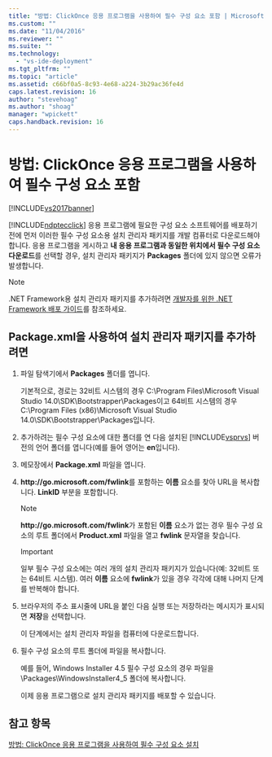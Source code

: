 ```yaml
---
title: "방법: ClickOnce 응용 프로그램을 사용하여 필수 구성 요소 포함 | Microsoft Docs"
ms.custom: ""
ms.date: "11/04/2016"
ms.reviewer: ""
ms.suite: ""
ms.technology: 
  - "vs-ide-deployment"
ms.tgt_pltfrm: ""
ms.topic: "article"
ms.assetid: c66bf0a5-8c93-4e68-a224-3b29ac36fe4d
caps.latest.revision: 16
author: "stevehoag"
ms.author: "shoag"
manager: "wpickett"
caps.handback.revision: 16
---
```

# 방법: ClickOnce 응용 프로그램을 사용하여 필수 구성 요소 포함
[!INCLUDE[vs2017banner](../code-quality/includes/vs2017banner.md)]

[!INCLUDE[ndptecclick](../deployment/includes/ndptecclick_md.md)] 응용 프로그램에 필요한 구성 요소 소프트웨어를 배포하기 전에 먼저 이러한 필수 구성 요소용 설치 관리자 패키지를 개발 컴퓨터로 다운로드해야 합니다.  응용 프로그램을 게시하고 **내 응용 프로그램과 동일한 위치에서 필수 구성 요소 다운로드**를 선택할 경우, 설치 관리자 패키지가 **Packages** 폴더에 있지 않으면 오류가 발생합니다.  
  
> [!NOTE]
>  .NET Framework용 설치 관리자 패키지를 추가하려면 [개발자를 위한 .NET Framework 배포 가이드](http://msdn.microsoft.com/library/ee942965\(v=vs.110\).aspx)를 참조하세요.  
  
##  <a name="Package"></a> Package.xml을 사용하여 설치 관리자 패키지를 추가하려면  
  
1.  파일 탐색기에서 **Packages** 폴더를 엽니다.  
  
     기본적으로, 경로는 32비트 시스템의 경우 C:\\Program Files\\Microsoft Visual Studio 14.0\\SDK\\Bootstrapper\\Packages이고 64비트 시스템의 경우 C:\\Program Files \(x86\)\\Microsoft Visual Studio 14.0\\SDK\\Bootstrapper\\Packages입니다.  
  
2.  추가하려는 필수 구성 요소에 대한 폴더를 연 다음 설치된 [!INCLUDE[vsprvs](../code-quality/includes/vsprvs_md.md)] 버전의 언어 폴더를 엽니다\(예를 들어 영어는 **en**입니다\).  
  
3.  메모장에서 **Package.xml** 파일을 엽니다.  
  
4.  **http:\/\/go.microsoft.com\/fwlink**를 포함하는 **이름** 요소를 찾아 URL을 복사합니다.  **LinkID** 부분을 포함합니다.  
  
    > [!NOTE]
    >  **http:\/\/go.microsoft.com\/fwlink**가 포함된 **이름** 요소가 없는 경우 필수 구성 요소의 루트 폴더에서 **Product.xml** 파일을 열고 **fwlink** 문자열을 찾습니다.  
  
    > [!IMPORTANT]
    >  일부 필수 구성 요소에는 여러 개의 설치 관리자 패키지가 있습니다\(예: 32비트 또는 64비트 시스템\).  여러 **이름** 요소에 **fwlink**가 있을 경우 각각에 대해 나머지 단계를 반복해야 합니다.  
  
5.  브라우저의 주소 표시줄에 URL을 붙인 다음 실행 또는 저장하라는 메시지가 표시되면 **저장**을 선택합니다.  
  
     이 단계에서는 설치 관리자 파일을 컴퓨터에 다운로드합니다.  
  
6.  필수 구성 요소의 루트 폴더에 파일을 복사합니다.  
  
     예를 들어, Windows Installer 4.5 필수 구성 요소의 경우 파일을 \\Packages\\WindowsInstaller4\_5 폴더에 복사합니다.  
  
     이제 응용 프로그램으로 설치 관리자 패키지를 배포할 수 있습니다.  
  
## 참고 항목  
 [방법: ClickOnce 응용 프로그램을 사용하여 필수 구성 요소 설치](../deployment/how-to-install-prerequisites-with-a-clickonce-application.md)